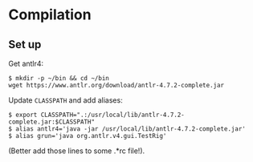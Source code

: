 # Compilation

## Set up

Get antlr4:

```
$ mkdir -p ~/bin && cd ~/bin
wget https://www.antlr.org/download/antlr-4.7.2-complete.jar
```

Update `CLASSPATH` and add aliases:

```
$ export CLASSPATH=".:/usr/local/lib/antlr-4.7.2-complete.jar:$CLASSPATH"
$ alias antlr4='java -jar /usr/local/lib/antlr-4.7.2-complete.jar'
$ alias grun='java org.antlr.v4.gui.TestRig'
```

(Better add those lines to some .*rc file!).
